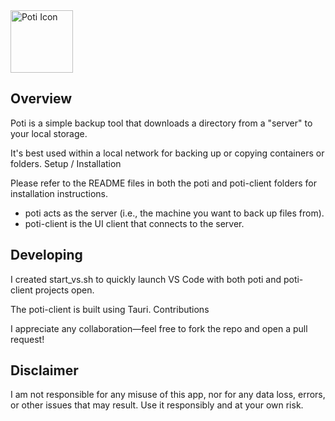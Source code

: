 <img src="https://github.com/Kartofi/poti/tree/main/poti-client/Assets/Icon.png" alt="Poti Icon" width="100">

## Overview

Poti is a simple backup tool that downloads a directory from a "server" to your local storage.

It's best used within a local network for backing up or copying containers or folders.
Setup / Installation

Please refer to the README files in both the poti and poti-client folders for installation instructions.

- poti acts as the server (i.e., the machine you want to back up files from).
- poti-client is the UI client that connects to the server.

## Developing

I created start_vs.sh to quickly launch VS Code with both poti and poti-client projects open.

The poti-client is built using Tauri.
Contributions

I appreciate any collaboration—feel free to fork the repo and open a pull request!

## Disclaimer

I am not responsible for any misuse of this app, nor for any data loss, errors, or other issues that may result. Use it responsibly and at your own risk.
